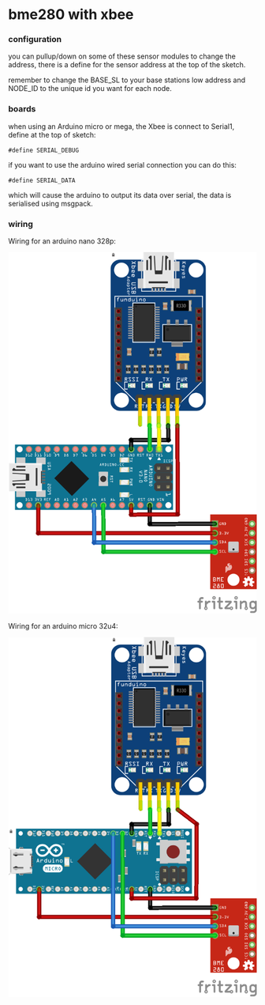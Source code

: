 # bme280 with xbee

### configuration
you can pullup/down on some of these sensor modules to change the address, there is a define for the sensor address at the top of the sketch.

remember to change the BASE_SL to your base stations low address and NODE_ID to the unique id you want for each node.

### boards
when using an Arduino micro or mega, the Xbee is connect to Serial1, define at the top of sketch:
```
#define SERIAL_DEBUG
```

if you want to use the arduino wired serial connection you can do this:
```
#define SERIAL_DATA
```
which will cause the arduino to output its data over serial, the data is serialised using msgpack.

### wiring
Wiring for an arduino nano 328p:

![Example wiring diagram image](nano-xbee-bme280_bb.png)

Wiring for an arduino micro 32u4:

![Example wiring diagram image](micro-xbee-bme280_bb.png)
